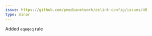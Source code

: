 ```yaml
---
issue: https://github.com/pmedianetwork/eslint-config/issues/40
type: minor
---
```


Added `eqeqeq` rule
